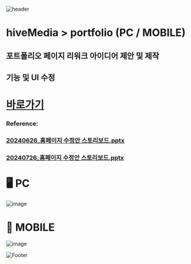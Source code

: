 ![header](https://capsule-render.vercel.app/api?type=wave&color=auto&height=150&section=header&text=2024.%2007.%2015%20-%202024.%2007.%2031&fontSize=60)

# hiveMedia > portfolio (PC / MOBILE)
## 포트폴리오 페이지 리워크 아이디어 제안 및 제작
## 기능 및 UI 수정

# <a href="https://hivemedia.co.kr/portfolio/portfolio.php"> 바로가기 </a>


### Reference:
### [20240626_홈페이지 수정안 스토리보드.pptx](https://github.com/user-attachments/files/17675041/20240626_.pptx) <br>
### [20240726_홈페이지 수정안 스토리보드.pptx](https://github.com/user-attachments/files/17675040/20240726_.pptx)

# 🖥️ PC
![image](https://github.com/user-attachments/assets/bca821c1-0e07-4ef2-9eb5-d02da4153560) <br>

# 📱 MOBILE
![image](https://github.com/user-attachments/assets/1e75fea5-cca5-4fbe-a8e4-6a53ccee5d4a)






![Footer](https://capsule-render.vercel.app/api?type=waving&color=auto&height=200&section=footer)

